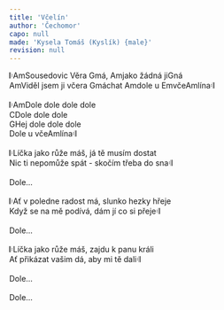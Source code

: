```yaml
---
title: 'Včelín'
author: 'Čechomor'
capo: null
made: 'Kysela Tomáš (Kyslík) {male}'
revision: null
---
```


<verse number="1:"></verse>&#x1d106;<wrapper><chord>Am</chord></wrapper >Sousedovic Věra <wrapper><chord>G</chord></wrapper>má, <wrapper><chord>Am</chord></wrapper>jako žádná ji<wrapper><chord>G</chord></wrapper>ná<br>
<wrapper><chord>Am</chord></wrapper>Viděl jsem ji včera <wrapper><chord>G</chord></wrapper>máchat <wrapper><chord>Am</chord></wrapper>dole u <wrapper><chord>Em</chord></wrapper>vče<wrapper><chord>Am</chord></wrapper>lína&#x1d107;<br>
<br>
<verse number="R:"></verse>&#x1d106;<wrapper><chord>Am</chord></wrapper>Dole dole dole dole<br>
<wrapper><chord>C</chord></wrapper>Dole dole dole<br>
<wrapper><chord>G</chord></wrapper>Hej dole dole dole<br>
Dole u vče<wrapper><chord>Am</chord></wrapper>lína&#x1d107;<br>
<br>
<verse number="2:"></verse>&#x1d106;Líčka jako růže máš, já tě musím dostat<br>
Nic ti nepomůže spát - skočím třeba do sna&#x1d107;<br>
<br>
<verse number="R:"></verse>Dole...<br>
<br>
<verse number="3:"></verse>&#x1d106;Ať v poledne radost má, slunko hezky hřeje<br>
Když se na mě podívá, dám jí co si přeje&#x1d107;<br>
<br>
<verse number="R:"></verse>Dole...<br>
<br>
<verse number="4:"></verse>&#x1d106;Líčka jako růže máš, zajdu k panu králi<br>
Ať přikázat vašim dá, aby mi tě dali&#x1d107;<br>
<br>
<verse number="R:"></verse>Dole...<br>
<br>
<verse number="R:"></verse>Dole...<br>